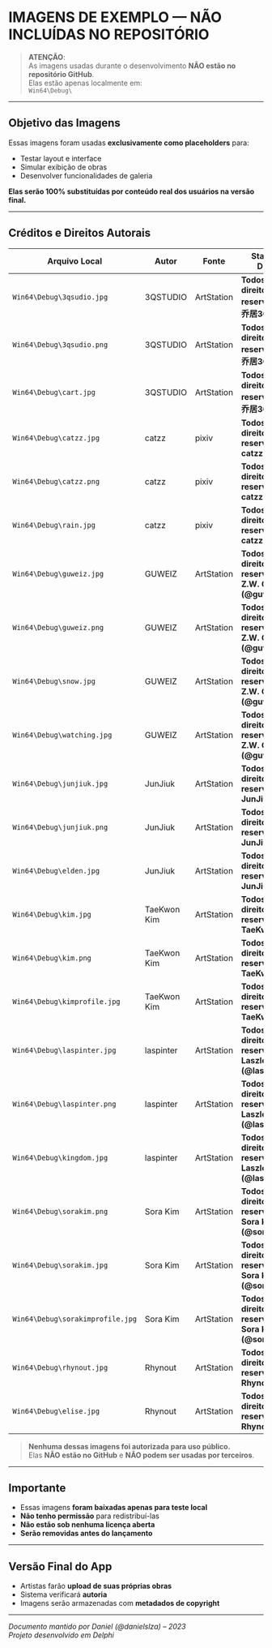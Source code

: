 # IMAGENS DE EXEMPLO — NÃO INCLUÍDAS NO REPOSITÓRIO

> **ATENÇÃO**:  
> As imagens usadas durante o desenvolvimento **NÃO estão no repositório GitHub**.  
> Elas estão apenas localmente em:  
> `Win64\Debug\`

---

## Objetivo das Imagens

Essas imagens foram usadas **exclusivamente como placeholders** para:
- Testar layout e interface
- Simular exibição de obras
- Desenvolver funcionalidades de galeria

**Elas serão 100% substituídas por conteúdo real dos usuários na versão final.**

---

## Créditos e Direitos Autorais

| Arquivo Local | Autor | Fonte | Status dos Direitos |
|---------------|-------|-------|----------------------|
| `Win64\Debug\3qsudio.jpg` | 3QSTUDIO | ArtStation | **Todos os direitos reservados a 叁乔居3QSTUDIO** |
| `Win64\Debug\3qsudio.png` | 3QSTUDIO | ArtStation | **Todos os direitos reservados a 叁乔居3QSTUDIO** |
| `Win64\Debug\cart.jpg` | 3QSTUDIO | ArtStation | **Todos os direitos reservados a 叁乔居3QSTUDIO** |
| `Win64\Debug\catzz.jpg` | catzz | pixiv | **Todos os direitos reservados a catzz** |
| `Win64\Debug\catzz.png` | catzz | pixiv | **Todos os direitos reservados a catzz** |
| `Win64\Debug\rain.jpg` | catzz | pixiv | **Todos os direitos reservados a catzz** |
| `Win64\Debug\guweiz.jpg` | GUWEIZ | ArtStation | **Todos os direitos reservados a Z.W. Gu (@guweiz)** |
| `Win64\Debug\guweiz.png` | GUWEIZ | ArtStation | **Todos os direitos reservados a Z.W. Gu (@guweiz)** |
| `Win64\Debug\snow.jpg` | GUWEIZ | ArtStation | **Todos os direitos reservados a Z.W. Gu (@guweiz)** |
| `Win64\Debug\watching.jpg` | GUWEIZ | ArtStation | **Todos os direitos reservados a Z.W. Gu (@guweiz)** |
| `Win64\Debug\junjiuk.jpg` | JunJiuk | ArtStation | **Todos os direitos reservados a JunJiuk** |
| `Win64\Debug\junjiuk.png` | JunJiuk | ArtStation | **Todos os direitos reservados a JunJiuk** |
| `Win64\Debug\elden.jpg` | JunJiuk | ArtStation | **Todos os direitos reservados a JunJiuk** |
| `Win64\Debug\kim.jpg` | TaeKwon Kim | ArtStation | **Todos os direitos reservados a TaeKwon Kim** |
| `Win64\Debug\kim.png` | TaeKwon Kim | ArtStation | **Todos os direitos reservados a TaeKwon Kim** |
| `Win64\Debug\kimprofile.jpg` | TaeKwon Kim | ArtStation | **Todos os direitos reservados a TaeKwon Kim** |
| `Win64\Debug\laspinter.jpg` | laspinter | ArtStation | **Todos os direitos reservados a Laszlo Pinter (@laspinter)** |
| `Win64\Debug\laspinter.png` | laspinter | ArtStation | **Todos os direitos reservados a Laszlo Pinter (@laspinter)** |
| `Win64\Debug\kingdom.jpg` | laspinter | ArtStation | **Todos os direitos reservados a Laszlo Pinter (@laspinter)** |
| `Win64\Debug\sorakim.png` | Sora Kim | ArtStation | **Todos os direitos reservados a Sora Kim (@soraso0324)** |
| `Win64\Debug\sorakim.jpg` | Sora Kim | ArtStation | **Todos os direitos reservados a Sora Kim (@soraso0324)** |
| `Win64\Debug\sorakimprofile.jpg` | Sora Kim | ArtStation | **Todos os direitos reservados a Sora Kim (@soraso0324)** |
| `Win64\Debug\rhynout.jpg` | Rhynout | ArtStation | **Todos os direitos reservados a Rhynout** |
| `Win64\Debug\elise.jpg` | Rhynout | ArtStation | **Todos os direitos reservados a Rhynout** |

> **Nenhuma dessas imagens foi autorizada para uso público.**  
> Elas **NÃO estão no GitHub** e **NÃO podem ser usadas por terceiros**.

---

## Importante

- Essas imagens **foram baixadas apenas para teste local**
- **Não tenho permissão** para redistribuí-las
- **Não estão sob nenhuma licença aberta**
- **Serão removidas antes do lançamento**

---

## Versão Final do App

- Artistas farão **upload de suas próprias obras**
- Sistema verificará **autoria**
- Imagens serão armazenadas com **metadados de copyright**

---

*Documento mantido por Daniel (@danielslza) – 2023*  
*Projeto desenvolvido em Delphi*
